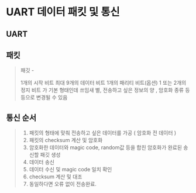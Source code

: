 # UART 데이터 패킷 및 통신
## UART


## 패킷
> 패깃 -
>
> 1개의 시작 비트
> 최대 9개의 데이터 비트
> 1개의 패리티 비트(옵션) 
> 1 또는 2개의 정지 비트 
> 가 기본 형태인데 쓰임새 별, 전송하고 싶은 정보의 양 , 암호화 종류 등등으로 변경될 수 있음
>
## 통신 순서
> 1. 패킷의 형태에 맞춰 전송하고 싶은 데이터를 가공 ( 암호화 전 데이터 )
> 2. 패킷의 checksum 계산 및 암호화 
> 3. 암호화한 데이터와  magic code, random값 등을 합친 암호화가 완료된 송신할 패깃 생성
> 4. 데이터 송신 
> 5. 데이터 수신 및 magic code 일치 확인 
> 6. checksum 계산 및 대조 
> 7. 동일하다면 오류 없이 전송완료.

##
